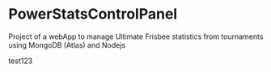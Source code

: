 # PowerStatsControlPanel
Project of a webApp to manage Ultimate Frisbee statistics from tournaments
using MongoDB (Atlas) and Nodejs

test123
